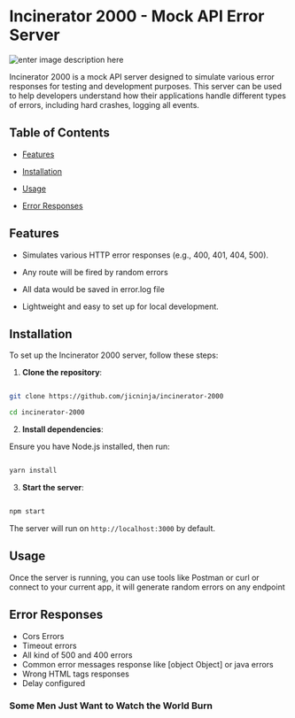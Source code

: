 # Incinerator 2000 - Mock API Error Server

  
  ![enter image description here](https://static.wikia.nocookie.net/simpsons/images/3/39/Hank_Scorpio.png)

Incinerator 2000 is a mock API server designed to simulate various error responses for testing and development purposes. This server can be used to help developers understand how their applications handle different types of errors, including hard crashes, logging all events.

  

## Table of Contents

  

-  [Features](#features)

-  [Installation](#installation)

-  [Usage](#usage)

-  [Error Responses](#error-responses)

  

## Features

  

- Simulates various HTTP error responses (e.g., 400, 401, 404, 500).

- Any route will be fired by random errors

- All data would be saved in error.log file

- Lightweight and easy to set up for local development.

  

## Installation

  

To set up the Incinerator 2000 server, follow these steps:

  

1.  **Clone the repository**:

  

```bash

git clone https://github.com/jicninja/incinerator-2000

cd incinerator-2000

```

  

2.  **Install dependencies**:

  

Ensure you have Node.js installed, then run:

  

```bash

yarn install

```

  

3.  **Start the server**:

  

```bash

npm start

```

  

The server will run on `http://localhost:3000` by default.

  

## Usage

  

Once the server is running, you can use tools like Postman or curl or connect to your current app, it will generate random errors on any endpoint




## Error Responses

* Cors Errors
* Timeout errors
* All kind of 500 and 400 errors
* Common error messages response like [object Object] or java errors
* Wrong HTML tags responses
* Delay configured
  
### Some Men Just Want to Watch the World Burn